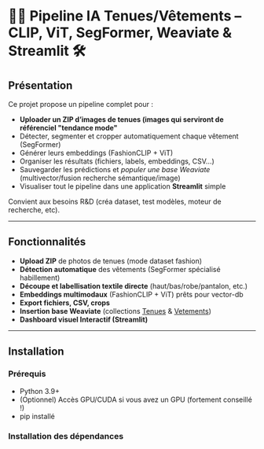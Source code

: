# 👗🧥 Pipeline IA Tenues/Vêtements – CLIP, ViT, SegFormer, Weaviate & Streamlit 🛠️

## Présentation

Ce projet propose un pipeline complet pour :
- **Uploader un ZIP d’images de tenues (images qui serviront de référenciel "tendance mode"**
- Détecter, segmenter et cropper automatiquement chaque vêtement (SegFormer)
- Générer leurs embeddings (FashionCLIP + ViT)
- Organiser les résultats (fichiers, labels, embeddings, CSV…)
- Sauvegarder les prédictions et *populer une base Weaviate* (multivector/fusion recherche sémantique/image)
- Visualiser tout le pipeline dans une application **Streamlit** simple

Convient aux besoins R&D (créa dataset, test modèles, moteur de recherche, etc).

---

## Fonctionnalités

- **Upload ZIP** de photos de tenues (mode dataset fashion)
- **Détection automatique** des vêtements (SegFormer spécialisé habillement)
- **Découpe et labellisation textile directe** (haut/bas/robe/pantalon, etc.)
- **Embeddings multimodaux** (FashionCLIP + ViT) prêts pour vector-db
- **Export fichiers, CSV, crops**
- **Insertion base Weaviate** (collections [Tenues](#collections) & [Vetements](#collections))
- **Dashboard visuel Interactif (Streamlit)**

---

## Installation

### Prérequis

- Python 3.9+
- (Optionnel) Accès GPU/CUDA si vous avez un GPU (fortement conseillé !)
- pip installé

### Installation des dépendances

